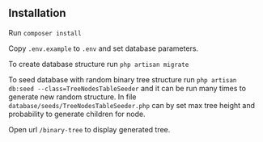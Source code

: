 ## Installation

Run `composer install`

Copy `.env.example` to `.env` and set database parameters.

To create database structure run `php artisan migrate`

To seed database with random binary tree structure run `php artisan db:seed --class=TreeNodesTableSeeder` 
and it can be run many times to generate new random structure.
In file `database/seeds/TreeNodesTableSeeder.php` can by set max tree height and probability to generate children for node.

Open url `/binary-tree` to display generated tree.
